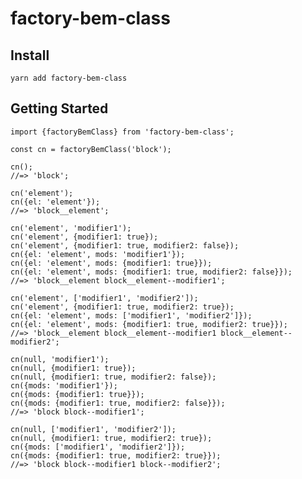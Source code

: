 # factory-bem-class

## Install

    yarn add factory-bem-class

## Getting Started

    import {factoryBemClass} from 'factory-bem-class';

    const cn = factoryBemClass('block');

    cn();
    //=> 'block';

    cn('element');
    cn({el: 'element'});
    //=> 'block__element';

    cn('element', 'modifier1');
    cn('element', {modifier1: true});
    cn('element', {modifier1: true, modifier2: false});
    cn({el: 'element', mods: 'modifier1'});
    cn({el: 'element', mods: {modifier1: true}});
    cn({el: 'element', mods: {modifier1: true, modifier2: false}});
    //=> 'block__element block__element--modifier1';

    cn('element', ['modifier1', 'modifier2']);
    cn('element', {modifier1: true, modifier2: true});
    cn({el: 'element', mods: ['modifier1', 'modifier2']});
    cn({el: 'element', mods: {modifier1: true, modifier2: true}});
    //=> 'block__element block__element--modifier1 block__element--modifier2';

    cn(null, 'modifier1');
    cn(null, {modifier1: true});
    cn(null, {modifier1: true, modifier2: false});
    cn({mods: 'modifier1'});
    cn({mods: {modifier1: true}});
    cn({mods: {modifier1: true, modifier2: false}});
    //=> 'block block--modifier1';

    cn(null, ['modifier1', 'modifier2']);
    cn(null, {modifier1: true, modifier2: true});
    cn({mods: ['modifier1', 'modifier2']});
    cn({mods: {modifier1: true, modifier2: true}});
    //=> 'block block--modifier1 block--modifier2';
